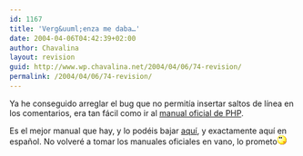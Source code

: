 ```yaml
---
id: 1167
title: 'Verg&uuml;enza me daba…'
date: 2004-04-06T04:42:39+02:00
author: Chavalina
layout: revision
guid: http://www.wp.chavalina.net/2004/04/06/74-revision/
permalink: /2004/04/06/74-revision/
---
```

Ya he conseguido arreglar el bug que no permit&iacute;a insertar saltos de l&iacute;nea en los comentarios, era tan fácil como ir al <a href="http://ar2.php.net/manual/es/function.nl2br.php" target="_blank">manual oficial de <span title="Hypertext PreProcessor" class="anotacion">PHP</span></a>.

Es el mejor manual que hay, y lo podéis bajar <a href="http://ar2.php.net/download-docs.php" target="_blank">aqu&iacute;</a>, y exactamente aqu&iacute; en espa&ntilde;ol. No volveré a tomar los manuales oficiales en vano, lo prometo<img src="/imagenes/emoticonos/pensativo.gif" width="16" height="16" />